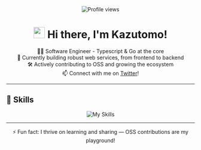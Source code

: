 <div align="center">
  <img src="https://komarev.com/ghpvc/?username=shinagawa-web&style=flat-square&color=blue" alt="Profile views" />
</div>

<h1 align="center">
  <img src="https://media.giphy.com/media/hvRJCLFzcasrR4ia7z/giphy.gif" width="30"/> Hi there, I'm Kazutomo!
</h1>

<p align="center">
  🧑‍💻 Software Engineer - Typescript & Go at the core <br>
  🌱 Currently building robust web services, from frontend to backend <br>
  🛠️ Actively contributing to OSS and growing the ecosystem <br>
  📫 Connect with me on <a href="https://x.com/shinagawaweb">Twitter</a>!
</p>

---

## 🚀 Skills

<p align="center">
  <img src="https://skillicons.dev/icons?theme=dark&perline=6&i=ts,react,next,go,fastapi,docker,terraform,aws,gcp,expressjs,nestjs,django,graphql,apollo,mongodb,mysql,postgresql,prisma" alt="My Skills" />
</p>


<!--
---
## 🏃‍♂️ Activities

<div align="center">
  <img height="170px" src="https://github-readme-stats.vercel.app/api?username=shinagawa-web&theme=vue-dark&show_icons=true&count_private=true" alt="github stats" />
  <img height="170px" src="https://github-readme-stats.vercel.app/api/top-langs/?username=shinagawa-web&theme=vue-dark&layout=compact" alt="Top Langs" />
</div>
-->


---

<p align="center">
  ⚡ Fun fact: I thrive on learning and sharing — OSS contributions are my playground!  
</p>
